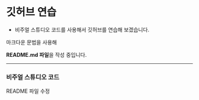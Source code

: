 # 깃허브 연습

* 비주얼 스튜디오 코드를 사용해서 깃허브를 연습해 보겠습니다. 

마크다운 문법을 사용해

**README.md 파일**을 작성 중입니다. 

-----------------------

### 비주얼 스튜디오 코드

README 파일 수정